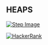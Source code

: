 ## HEAPS

 [![Step Image](https://img.youtube.com/vi/3DYIgTC4T1o/0.jpg)](https://www.youtube.com/watch?v=3DYIgTC4T1o)


[![HackerRank](https://img.youtube.com/vi/t0Cq6tVNRBA/0.jpg)](https://www.youtube.com/watch?v=t0Cq6tVNRBA)